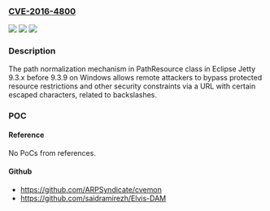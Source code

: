 ### [CVE-2016-4800](https://cve.mitre.org/cgi-bin/cvename.cgi?name=CVE-2016-4800)
![](https://img.shields.io/static/v1?label=Product&message=n%2Fa&color=blue)
![](https://img.shields.io/static/v1?label=Version&message=n%2Fa&color=blue)
![](https://img.shields.io/static/v1?label=Vulnerability&message=n%2Fa&color=brighgreen)

### Description

The path normalization mechanism in PathResource class in Eclipse Jetty 9.3.x before 9.3.9 on Windows allows remote attackers to bypass protected resource restrictions and other security constraints via a URL with certain escaped characters, related to backslashes.

### POC

#### Reference
No PoCs from references.

#### Github
- https://github.com/ARPSyndicate/cvemon
- https://github.com/saidramirezh/Elvis-DAM


